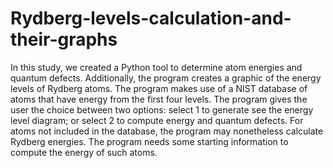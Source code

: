 # Rydberg-levels-calculation-and-their-graphs
In this study, we created a Python tool to determine atom energies and quantum defects. Additionally, the program creates a graphic of the energy levels of Rydberg atoms. The program makes use of a NIST database of atoms that have energy from the first four levels. The program gives the user the choice between two options: select 1 to generate see the energy level diagram; or select 2 to compute energy and quantum defects. For atoms not included in the database, the program may nonetheless calculate Rydberg energies. The program needs some starting information to compute the energy of such atoms.
